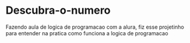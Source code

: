 # Descubra-o-numero
 Fazendo aula de logica de programacao com a alura, fiz esse projetinho para entender na pratica como funciona a logica de programacao
